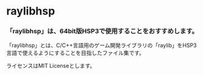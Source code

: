 # raylibhsp

### 「raylibhsp」は、64bit版HSP3で使用することをおすすめします。

「raylibhsp」とは、C/C++言語用のゲーム開発ライブラリの「raylib」をHSP3言語で使えるようにすることを目指したファイル集です。

ライセンスはMIT Licenseとします。
